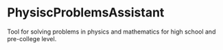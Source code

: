 # PhysiscProblemsAssistant
Tool for solving problems in physics and mathematics for high school and pre-college level.
